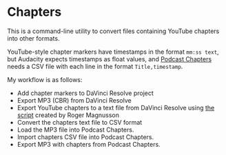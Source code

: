 # Chapters

This is a command-line utility to convert files containing YouTube chapters into other formats.

YouTube-style chapter markers have timestamps in the format `mm:ss text`, but Audacity expects
timestamps as float values, and [Podcast Chapters](https://chaptersapp.com/) needs a CSV file
with each line in the format `Title,timestamp`.

My workflow is as follows:

* Add chapter markers to DaVinci Resolve project
* Export MP3 (CBR) from DaVinci Resolve
* Export YouTube chapters to a text file from DaVinci Resolve using 
  [the script](https://forum.blackmagicdesign.com/viewtopic.php?f=21&t=149311) created by
  Roger Magnusson
* Convert the chapters text file to CSV format
* Load the MP3 file into Podcast Chapters.
* Import chapters CSV file into Podcast Chapters.
* Export MP3 with chapters from Podcast Chapters.
